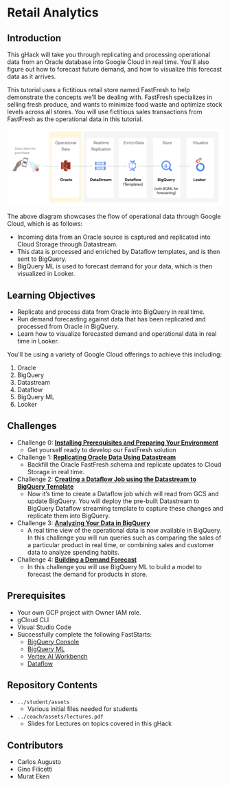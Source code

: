 # Retail Analytics
## Introduction
This gHack will take you through replicating and processing operational data from an Oracle database into Google Cloud in real time. You'll also figure out how to forecast future demand, and how to visualize this forecast data as it arrives.

This tutorial uses a fictitious retail store named FastFresh to help demonstrate the concepts we'll be dealing with. FastFresh specializes in selling fresh produce, and wants to minimize food waste and optimize stock levels across all stores. You will use fictitious sales transactions from FastFresh as the operational data in this tutorial.

![Architecture](./images/arch-diagram.png)

The above diagram showcases the flow of operational data through Google Cloud, which is as follows:

- Incoming data from an Oracle source is captured and replicated into Cloud Storage through Datastream.
- This data is processed and enriched by Dataflow templates, and is then sent to BigQuery.
- BigQuery ML is used to forecast demand for your data, which is then visualized in Looker.

## Learning Objectives
- Replicate and process data from Oracle into BigQuery in real time.
- Run demand forecasting against  data that has been replicated and processed from Oracle in BigQuery.
- Learn how to visualize forecasted demand and operational data in real time in Looker.

You'll be using a variety of Google Cloud offerings to achieve this including:

1. Oracle
1. BigQuery
1. Datastream
1. Dataflow
1. BigQuery ML
1. Looker

## Challenges
- Challenge 0: **[Installing Prerequisites and Preparing Your Environment](student/challenge-00.md)**
   - Get yourself ready to develop our FastFresh solution
- Challenge 1: **[Replicating Oracle Data Using Datastream](student/challenge-01.md)**
   - Backfill the Oracle FastFresh schema and replicate updates to Cloud Storage in real time.
- Challenge 2: **[Creating a Dataflow Job using the Datastream to BigQuery Template](student/challenge-02.md)**
   - Now it’s time to create a Dataflow job which will read from GCS and update BigQuery. You will deploy the pre-built Datastream to BigQuery Dataflow streaming template to capture these changes and replicate them into BigQuery.
- Challenge 3: **[Analyzing Your Data in BigQuery](student/challenge-03.md)**
   - A real time view of the operational data is now available in BigQuery. In this challenge you will run queries such as comparing the sales of a particular product in real time, or combining sales and customer data to analyze spending habits.
- Challenge 4: **[Building a Demand Forecast](student/challenge-04.md)**
   - In this challenge you will use BigQuery ML to build a model to forecast the demand for products in store.

## Prerequisites
- Your own GCP project with Owner IAM role.
- gCloud CLI
- Visual Studio Code
- Successfully complete the following FastStarts:
   - [BigQuery Console](https://cloud.google.com/bigquery/docs/quickstarts/load-data-console)
   - [BigQuery ML](https://cloud.google.com/bigquery-ml/docs/linear-regression-tutorial)
   - [Vertex AI Workbench](https://cloud.google.com/vertex-ai/docs/workbench/user-managed/create-user-managed-notebooks-instance-console-quickstart)
   - [Dataflow](https://cloud.google.com/dataflow/docs/quickstarts/quickstart-templates)

## Repository Contents
- `../student/assets`
  - Various initial files needed for students
- `../coach/assets/lectures.pdf`
  - Slides for Lectures on topics covered in this gHack

## Contributors
- Carlos Augusto
- Gino Filicetti
- Murat Eken

